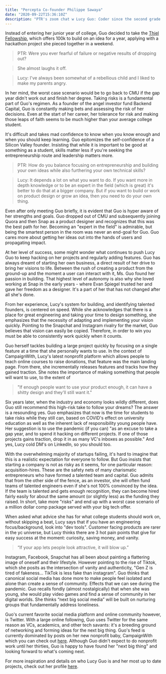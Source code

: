 ```yaml
---
title: "Percepta Co-founder Philippe Sawaya"
date: "2020-09-22T15:36:10Z"
description: "PTR's zoom chat w Lucy Guo: Coder since the second grade but product designer at heart. One of the first female voices at Snap (read: Diversity Champ). Co-founder of Scale.AI, Backend Capital at 1.5x rn, and nonprofit CampaignWith. Shredded Barry's girl— hit her and other VC's up at your local Barry's. Raver. One of the most stacked people you'll ever meet."
---
```


Instead of entering her junior year of college, Guo decided to take the [Thiel Fellowship](https://thielfellowship.org/), which offers 100k to build on an idea for a year, applying with a hackathon project she pieced together in a weekend.

> PTR: Were you ever fearful of failure or negative results of dropping out?

> She almost laughs it off.

> Lucy: I've always been somewhat of a rebellious child and I liked to make my parents angry.

In her mind, the worst case scenario would be to go back to CMU if the gap year didn't work out and finish her degree. Taking risks is a fundamental part of Guo's regimen. As a founder of the angel investor fund Backend Capital, Guo is constantly making bets and assessing the risk of her decisions. Even at the start of her career, her tolerance for risk and making those leaps of faith seems to be much higher than your average college student.

It's difficult and takes mad confidence to know when you know enough and when you should keep learning. Guo epitomizes the self-confidence of a Silicon Valley founder. Insisting that while it is important to be good at something as a student, skills matter less if you're seeking the entrepreneurship route and leadership matters more.

> PTR: How do you balance focusing on entrepreneurship and building your own ideas while also furthering your own technical skills?

> Lucy: It depends a lot on what you want to do. If you want more in depth knowledge or to be an expert in the field (which is great) it's better to do that at a bigger company. But if you want to build or work on product design or grow an idea, then you need to do your own thing.

Even after only meeting Guo briefly, it is evident that Guo is hyper aware of her strengths and goals. Guo dropped out of CMU and subsequently joining Quora and then Snap as a product designer and recognizes that this was the best path for her. Becoming an "expert in the field" is admirable, but being the smartest person in the room was never an end-goal for Guo. Guo cares more about getting her ideas out into the hands of users and propagating impact.

At her level of success, some might wonder what continues to push Lucy Guo to keep hacking on her projects and regularly adding features. Guo has always dreamt of starting her own business, a direct result of her drive to bring her visions to life. Between the rush of creating a product from the ground-up and the moment a user can interact with it, Ms. Guo found her passion in building. That highest level of autonomy is also why she loved working at Snap in the early years - where Evan Spiegel trusted her and gave her freedom as a designer. It's a part of her that has not changed after all she's done.

From her experience, Lucy's system for building, and identifying talented founders, is centered on speed. While she acknowledges that there is a place for great engineering and taking your time to design something, she emphasizes that the necessity of adapting and implementing your vision quickly. Pointing to the Snapchat and Instagram rivalry for the market, Guo believes that vision can easily be copied. Therefore, in order to win you must be able to consistently work quickly when it counts.

Guo herself tackles building a large project quickly by focusing on a single feature at a time that she personally wants to use. In the context of CampaignWith, Lucy's latest nonprofit platform which allows people to teach online courses to raise donations, that feature was the main landing page. From there, she incrementally releases features and tracks how they gained traction. She notes the importance of making something that people will want to use, to the extent of

> "If enough people want to use your product enough, it can have a shitty design and they'll still want it."

Six years later, when the industry and economy looks wildly different, does Guo still recommend this high-risk take to follow your dreams? The answer is a resounding yes. Guo emphasizes that now is the time for students to take risks while they still can, based on COVID's effect on university education as well as the inherent lack of responsibility young people have. Her suggestion is to use the pandemic (if you can) "as an excuse to take a gap year, and to spend it hacking on different projects. If one of those projects gains traction, drop it in as many VC's inboxes as possible." And yes, Lucy cold DM's on LinkedIn, so you should too.

With the overwhelming majority of startups failing, it's hard to imagine that this is a realistic expectation for everyone to follow. But Guo insists that starting a company is not as risky as it seems, for one particular reason: acquisition-hires. These are the safety nets of many charismatic entrepreneurs who have formed a talented team and capital. Guo admits that from the other side of the fence, as an investor, she will often fund teams of talented engineers even if she's not 100% convinced by the idea. If the team is talented and gets enough recognition, they can become hired fairly easily for about the same amount (or slightly less) as the funding they raised. In short, take more "risks" and end up with a worst case scenario of a million dollar comp package served with your big tech offer.

When asked what advice she has for what college students should work on, without skipping a beat, Lucy says that if you have an engineering focus/background, look into "dev tools". Customer facing products are rarer in the yc universe, but Lucy thinks there are 3 hot pain points that give for easy success at the moment: curiosity, saving money, and vanity.

> “If your app lets people look attractive, it will blow up.”

Instagram, Facebook, Snapchat has all been about painting a flattering image of oneself and their lifestyle. However pointing to the rise of Tiktok, which she posits as the intersection of vanity and authenticity, "Gen Z is tired of fakeness... TikTok is less fake than instagram". Guo thinks that canonical social media has done more to make people feel isolated and alone than create a sense of community. Effects that we can see during the pandemic. Guo recalls fondly (almost nostalgically) that when she was young, she would play video games and find a sense of community in her digital worlds. She thinks “next big social media” will be built on nurturing groups that fundamentally address loneliness.

Guo's current favorite social media platform and online community however, is Twitter. With a large online following, Guo uses Twitter for the same reason as VCs, academics, and other tech savants: it's a breeding ground of networking and forming ideas for the next big thing. Guo's feed is currently dominated by posts on her new nonprofit baby, CampaignWith which you can check out [here](https://campaignwith.com/). Although Guo didn't expect to do nonprofit work until her thirties, Guo is happy to have found her "next big thing" and looking forward to what's coming next.

For more inspiration and details on who Lucy Guo is and her most up to date projects, check out her profile [here](https://www.lucy.ws/).
